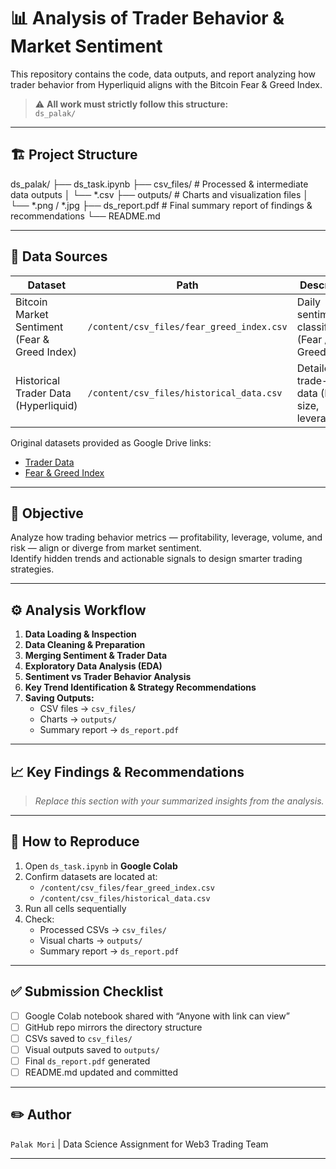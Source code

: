# 📊 Analysis of Trader Behavior & Market Sentiment

This repository contains the code, data outputs, and report analyzing how trader behavior from Hyperliquid aligns with the Bitcoin Fear & Greed Index.

> ⚠️ **All work must strictly follow this structure:**  
> `ds_palak/`

---

## 🏗 Project Structure



ds_palak/
├── ds_task.ipynb 
├── csv_files/ # Processed & intermediate data outputs
│ └── *.csv
├── outputs/ # Charts and visualization files
│ └── *.png / *.jpg
├── ds_report.pdf # Final summary report of findings & recommendations
└── README.md 

---

## 📂 Data Sources

| Dataset                                      | Path                                    | Description                                     |
|----------------------------------------------|-----------------------------------------|-------------------------------------------------|
| Bitcoin Market Sentiment (Fear & Greed Index)| `/content/csv_files/fear_greed_index.csv` | Daily sentiment classification (Fear / Greed) |
| Historical Trader Data (Hyperliquid)        | `/content/csv_files/historical_data.csv` | Detailed trade-level data (PnL, size, leverage) |

Original datasets provided as Google Drive links:
- [Trader Data](https://drive.google.com/file/d/1IAfLZwu6rJzyWKgBToqwSmmVYU6VbjVs/view?usp=sharing)
- [Fear & Greed Index](https://drive.google.com/file/d/1PgQC0tO8XN-wqkNyghWc_-mnrYv_nhSf/view?usp=sharing)

---

## 🎯 Objective

Analyze how trading behavior metrics — profitability, leverage, volume, and risk — align or diverge from market sentiment.  
Identify hidden trends and actionable signals to design smarter trading strategies.

---

## ⚙️ Analysis Workflow

1. **Data Loading & Inspection**  
2. **Data Cleaning & Preparation**  
3. **Merging Sentiment & Trader Data**  
4. **Exploratory Data Analysis (EDA)**  
5. **Sentiment vs Trader Behavior Analysis**  
6. **Key Trend Identification & Strategy Recommendations**  
7. **Saving Outputs:**  
   - CSV files → `csv_files/`  
   - Charts → `outputs/`  
   - Summary report → `ds_report.pdf`

---

## 📈 Key Findings & Recommendations

> *Replace this section with your summarized insights from the analysis.*

---

## 🚀 How to Reproduce

1. Open `ds_task.ipynb` in **Google Colab**
2. Confirm datasets are located at:  
   - `/content/csv_files/fear_greed_index.csv`
   - `/content/csv_files/historical_data.csv`
3. Run all cells sequentially
4. Check:
   - Processed CSVs → `csv_files/`
   - Visual charts → `outputs/`
   - Summary report → `ds_report.pdf`

---

## ✅ Submission Checklist

- [ ] Google Colab notebook shared with “Anyone with link can view”
- [ ] GitHub repo mirrors the directory structure
- [ ] CSVs saved to `csv_files/`
- [ ] Visual outputs saved to `outputs/`
- [ ] Final `ds_report.pdf` generated
- [ ] README.md updated and committed

---

## ✏️ Author

`Palak Mori` | Data Science Assignment for Web3 Trading Team


---
